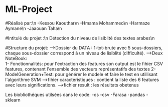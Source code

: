 # ML-Project
#Réalisé par:\n
-Kessou Kaouthar\n
-Hmama Mohammed\n
-Harmaze Aymane\n
-Jaaouan Taha\n

#Intitulé du projet :\n
Détection du niveau de lisiblité des textes arabes\n

#Structure du projet: 
-->Dossier du DATA :  1-txt-brute avec 5 sous-dossiers, chaque sous-dossier correspond à un niveau de lisiblité (difficulté).
-->Deux NoteBook:  
1- Fonctionnalités: pour l'extraction des features son output est le fihier CSV features, contenant l'ensemble des vecteurs représentatifs des textes
2- ModelGeneration+Test: pour générer le modele et faire le test en utillisant l'algorithme SVM
-->fihier caracteristiques : contient la liste des 6 features avec leurs significations.
-->fichier result : les résultats obetenus

Les biobliothéques utilsées dans le code:
-os
-csv
-Farasa
-pandas
-sklearn
